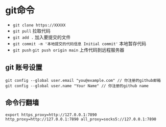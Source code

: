 # git命令

* `git clone https://XXXXX`
* `git pull` 拉取代码
* `git add .` 加入要提交的文件
* `git commit -m '本地提交的代码信息 Initial commit'` 本地暂存代码
* `git push` `git push origin main` 上传代码到远程服务器 

## git 账号设置
```
git config --global user.email "you@example.com" // 你注册的github邮箱
git config --global user.name "Your Name" // 你注册的github name
```

## 命令行翻墙
`export https_proxy=http://127.0.0.1:7890 http_proxy=http://127.0.0.1:7890 all_proxy=socks5://127.0.0.1:7890`

